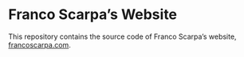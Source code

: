 # Franco Scarpa’s Website

This repository contains the source code of Franco Scarpa’s website, [francoscarpa.com](https://francoscarpa.com).
